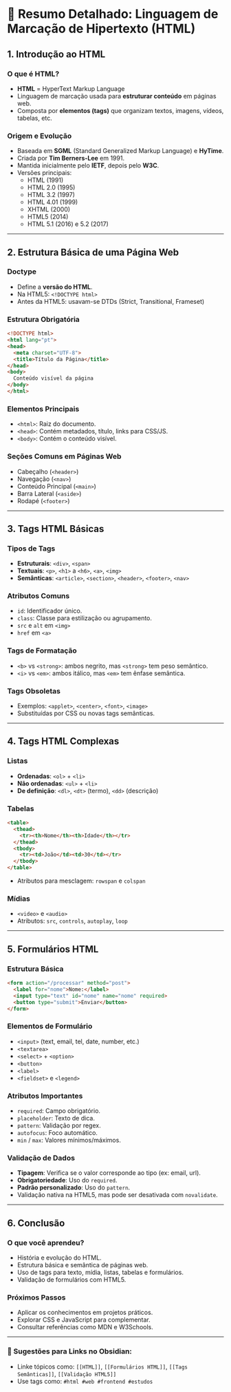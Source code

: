 
# 📘 Resumo Detalhado: Linguagem de Marcação de Hipertexto (HTML)

## 1. Introdução ao HTML

### O que é HTML?
- **HTML** = HyperText Markup Language
- Linguagem de marcação usada para **estruturar conteúdo** em páginas web.
- Composta por **elementos (tags)** que organizam textos, imagens, vídeos, tabelas, etc.

### Origem e Evolução
- Baseada em **SGML** (Standard Generalized Markup Language) e **HyTime**.
- Criada por **Tim Berners-Lee** em 1991.
- Mantida inicialmente pelo **IETF**, depois pelo **W3C**.
- Versões principais:
  - HTML (1991)
  - HTML 2.0 (1995)
  - HTML 3.2 (1997)
  - HTML 4.01 (1999)
  - XHTML (2000)
  - HTML5 (2014)
  - HTML 5.1 (2016) e 5.2 (2017)

---

## 2. Estrutura Básica de uma Página Web

### Doctype
- Define a **versão do HTML**.
- Na HTML5: `<!DOCTYPE html>`
- Antes da HTML5: usavam-se DTDs (Strict, Transitional, Frameset)

### Estrutura Obrigatória
```html
<!DOCTYPE html>
<html lang="pt">
<head>
  <meta charset="UTF-8">
  <title>Título da Página</title>
</head>
<body>
  Conteúdo visível da página
</body>
</html>
```

### Elementos Principais
- `<html>`: Raiz do documento.
- `<head>`: Contém metadados, título, links para CSS/JS.
- `<body>`: Contém o conteúdo visível.

### Seções Comuns em Páginas Web
- Cabeçalho (`<header>`)
- Navegação (`<nav>`)
- Conteúdo Principal (`<main>`)
- Barra Lateral (`<aside>`)
- Rodapé (`<footer>`)

---

## 3. Tags HTML Básicas

### Tipos de Tags
- **Estruturais**: `<div>`, `<span>`
- **Textuais**: `<p>`, `<h1>` a `<h6>`, `<a>`, `<img>`
- **Semânticas**: `<article>`, `<section>`, `<header>`, `<footer>`, `<nav>`

### Atributos Comuns
- `id`: Identificador único.
- `class`: Classe para estilização ou agrupamento.
- `src` e `alt` em `<img>`
- `href` em `<a>`

### Tags de Formatação
- `<b>` vs `<strong>`: ambos negrito, mas `<strong>` tem peso semântico.
- `<i>` vs `<em>`: ambos itálico, mas `<em>` tem ênfase semântica.

### Tags Obsoletas
- Exemplos: `<applet>`, `<center>`, `<font>`, `<image>`
- Substituídas por CSS ou novas tags semânticas.

---

## 4. Tags HTML Complexas

### Listas
- **Ordenadas**: `<ol>` + `<li>`
- **Não ordenadas**: `<ul>` + `<li>`
- **De definição**: `<dl>`, `<dt>` (termo), `<dd>` (descrição)

### Tabelas
```html
<table>
  <thead>
    <tr><th>Nome</th><th>Idade</th></tr>
  </thead>
  <tbody>
    <tr><td>João</td><td>30</td></tr>
  </tbody>
</table>
```
- Atributos para mesclagem: `rowspan` e `colspan`

### Mídias
- `<video>` e `<audio>`
- Atributos: `src`, `controls`, `autoplay`, `loop`

---

## 5. Formulários HTML

### Estrutura Básica
```html
<form action="/processar" method="post">
  <label for="nome">Nome:</label>
  <input type="text" id="nome" name="nome" required>
  <button type="submit">Enviar</button>
</form>
```

### Elementos de Formulário
- `<input>` (text, email, tel, date, number, etc.)
- `<textarea>`
- `<select>` + `<option>`
- `<button>`
- `<label>`
- `<fieldset>` e `<legend>`

### Atributos Importantes
- `required`: Campo obrigatório.
- `placeholder`: Texto de dica.
- `pattern`: Validação por regex.
- `autofocus`: Foco automático.
- `min` / `max`: Valores mínimos/máximos.

### Validação de Dados
- **Tipagem**: Verifica se o valor corresponde ao tipo (ex: email, url).
- **Obrigatoriedade**: Uso do `required`.
- **Padrão personalizado**: Uso do `pattern`.
- Validação nativa na HTML5, mas pode ser desativada com `novalidate`.

---

## 6. Conclusão

### O que você aprendeu?
- História e evolução do HTML.
- Estrutura básica e semântica de páginas web.
- Uso de tags para texto, mídia, listas, tabelas e formulários.
- Validação de formulários com HTML5.

### Próximos Passos
- Aplicar os conhecimentos em projetos práticos.
- Explorar CSS e JavaScript para complementar.
- Consultar referências como MDN e W3Schools.

---

### 🔗 Sugestões para Links no Obsidian:
- Linke tópicos como: `[[HTML]]`, `[[Formulários HTML]]`, `[[Tags Semânticas]]`, `[[Validação HTML5]]`
- Use tags como: `#html #web #frontend #estudos`
